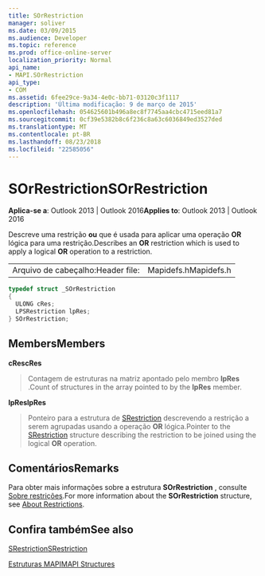 ```yaml
---
title: SOrRestriction
manager: soliver
ms.date: 03/09/2015
ms.audience: Developer
ms.topic: reference
ms.prod: office-online-server
localization_priority: Normal
api_name:
- MAPI.SOrRestriction
api_type:
- COM
ms.assetid: 6fee29ce-9a34-4e0c-bb71-03120c3f1117
description: 'Última modificação: 9 de março de 2015'
ms.openlocfilehash: 054625601b496a8ec8f7745aa4cbc4715eed81a7
ms.sourcegitcommit: 0cf39e5382b8c6f236c8a63c6036849ed3527ded
ms.translationtype: MT
ms.contentlocale: pt-BR
ms.lasthandoff: 08/23/2018
ms.locfileid: "22585056"
---
```

# <a name="sorrestriction"></a><span data-ttu-id="f4024-103">SOrRestriction</span><span class="sxs-lookup"><span data-stu-id="f4024-103">SOrRestriction</span></span>

  
  
<span data-ttu-id="f4024-104">**Aplica-se a**: Outlook 2013 | Outlook 2016</span><span class="sxs-lookup"><span data-stu-id="f4024-104">**Applies to**: Outlook 2013 | Outlook 2016</span></span> 
  
<span data-ttu-id="f4024-105">Descreve uma restrição **ou** que é usada para aplicar uma operação **OR** lógica para uma restrição.</span><span class="sxs-lookup"><span data-stu-id="f4024-105">Describes an **OR** restriction which is used to apply a logical **OR** operation to a restriction.</span></span> 
  
|||
|:-----|:-----|
|<span data-ttu-id="f4024-106">Arquivo de cabeçalho:</span><span class="sxs-lookup"><span data-stu-id="f4024-106">Header file:</span></span>  <br/> |<span data-ttu-id="f4024-107">Mapidefs.h</span><span class="sxs-lookup"><span data-stu-id="f4024-107">Mapidefs.h</span></span>  <br/> |
   
```cpp
typedef struct _SOrRestriction
{
  ULONG cRes;
  LPSRestriction lpRes;
} SOrRestriction;

```

## <a name="members"></a><span data-ttu-id="f4024-108">Members</span><span class="sxs-lookup"><span data-stu-id="f4024-108">Members</span></span>

 <span data-ttu-id="f4024-109">**cRes**</span><span class="sxs-lookup"><span data-stu-id="f4024-109">**cRes**</span></span>
  
> <span data-ttu-id="f4024-110">Contagem de estruturas na matriz apontado pelo membro **lpRes** .</span><span class="sxs-lookup"><span data-stu-id="f4024-110">Count of structures in the array pointed to by the **lpRes** member.</span></span> 
    
 <span data-ttu-id="f4024-111">**lpRes**</span><span class="sxs-lookup"><span data-stu-id="f4024-111">**lpRes**</span></span>
  
> <span data-ttu-id="f4024-112">Ponteiro para a estrutura de [SRestriction](srestriction.md) descrevendo a restrição a serem agrupadas usando a operação **OR** lógica.</span><span class="sxs-lookup"><span data-stu-id="f4024-112">Pointer to the [SRestriction](srestriction.md) structure describing the restriction to be joined using the logical **OR** operation.</span></span> 
    
## <a name="remarks"></a><span data-ttu-id="f4024-113">Comentários</span><span class="sxs-lookup"><span data-stu-id="f4024-113">Remarks</span></span>

<span data-ttu-id="f4024-114">Para obter mais informações sobre a estrutura **SOrRestriction** , consulte [Sobre restrições](about-restrictions.md).</span><span class="sxs-lookup"><span data-stu-id="f4024-114">For more information about the **SOrRestriction** structure, see [About Restrictions](about-restrictions.md).</span></span> 
  
## <a name="see-also"></a><span data-ttu-id="f4024-115">Confira também</span><span class="sxs-lookup"><span data-stu-id="f4024-115">See also</span></span>



[<span data-ttu-id="f4024-116">SRestriction</span><span class="sxs-lookup"><span data-stu-id="f4024-116">SRestriction</span></span>](srestriction.md)


[<span data-ttu-id="f4024-117">Estruturas MAPI</span><span class="sxs-lookup"><span data-stu-id="f4024-117">MAPI Structures</span></span>](mapi-structures.md)

